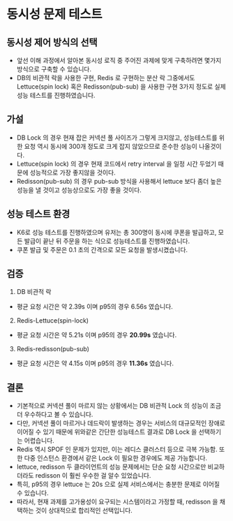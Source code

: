# 동시성 문제 테스트

## 동시성 제어 방식의 선택

- 앞선 이해 과정에서 알아본 동시성 로직 중 주어진 과제에 맞게 구축하려면 몇가지 방식으로 구축할 수 있습니다.
- DB의 비관적 락을 사용한 구현, Redis 로 구현하는 분산 락 그중에서도 Lettuce(spin lock) 혹은 Redisson(pub-sub) 을 사용한 구현 3가지 정도로 실제 성능 테스트를
  진행하였습니다.

## 가설

- DB Lock 의 경우 현재 잡은 커넥션 풀 사이즈가 그렇게 크지않고, 성능테스트를 위한 요청 역시 동시에 300개 정도로 크게 잡지 않았으므로 준수한 성능이 나올것이다.
- Lettuce(spin lock) 의 경우 현재 코드에서 retry interval 을 일정 시간 두었기 때문에 성능적으로 가장 좋지않을 것이다.
- Redisson(pub-sub) 의 경우 pub-sub 방식을 사용해서 lettuce 보다 좀더 높은 성능을 낼 것이고 성능상으로도 가장 좋을 것이다.

## 성능 테스트 환경

- K6로 성능 테스트를 진행하였으며 유저는 총 300명이 동시에 쿠폰을 발급하고, 모든 발급이 끝난 뒤 주문을 하는 식으로 성능테스트를 진행하였습니다.
- 쿠폰 발급 및 주문은 0.1 초의 간격으로 모든 요청을 발생시켰습니다.

## 검증

1. DB 비관적 락

- 평균 요청 시간은 약 2.39s 이며 p95의 경우 6.56s 였습니다.

2. Redis-Lettuce(spin-lock)

- 평균 요청 시간은 약 5.21s 이며 p95의 경우 **20.99s** 였습니다.

3. Redis-redisson(pub-sub)

- 평균 요청 시간은 약 4.15s 이며 p95의 경우 **11.36s** 였습니다.

## 결론

- 기본적으로 커넥션 풀이 마르지 않는 상황에서는 DB 비관적 Lock 의 성능이 조금 더 우수하다고 볼 수 있습니다.
- 다만, 커넥션 풀이 마르거나 데드락이 발생하는 경우는 서비스의 대규모적인 장애로 이어질 수 있기 때문에 위와같은 간단한 성능테스트 결과로 DB Lock 을 선택하기는 어렵습니다.
- Redis 역시 SPOF 인 문제가 있지만, 이는 레디스 클러스터 등으로 극복 가능함. 또한 다중 인스턴스 환경에서 같은 Lock 이 필요한 경우에도 제공 가능합니다.
- lettuce, redisson 두 클라이언트의 성능 문제에서는 단순 요청 시간으로만 비교하더라도 redisson 이 훨씬 우수한 걸 알수 있었습니다.
- 특히, p95의 경우 lettuce 는 20s 으로 실제 서비스에서는 충분한 문제로 이어질 수 있습니다.
- 따라서, 현재 과제를 고가용성이 요구되는 시스템이라고 가정할 때, redisson 을 채택하는 것이 상대적으로 합리적인 선택입니다. 